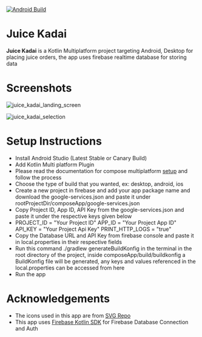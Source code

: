 [![Android Build](https://github.com/dinesh-thiyagarajan/Juice-Kadai/actions/workflows/build.yml/badge.svg)](https://github.com/dinesh-thiyagarajan/Juice-Kadai/actions/workflows/build.yml)

# Juice Kadai

**Juice Kadai** is a Kotlin Multiplatform project targeting Android, Desktop for placing juice orders, the app uses firebase realtime database for storing data

# Screenshots

![juice_kadai_landing_screen](https://github.com/dinesh-thiyagarajan/Juice-Kadai/assets/17405840/252a3ab9-f3b2-4345-b2ea-a30c00e2ae0d)

![juice_kadai_selection](https://github.com/dinesh-thiyagarajan/Juice-Kadai/assets/17405840/c4e1752a-1a94-4396-9e76-e36d9fba3dab)

# Setup Instructions

- Install Android Studio (Latest Stable or Canary Build)
- Add Kotlin Multi platform Plugin
- Please read the documentation for compose multiplatform [setup](https://www.jetbrains.com/help/kotlin-multiplatform-dev/compose-multiplatform-setup.html) and follow the process
- Choose the type of build that you wanted, ex: desktop, android, ios
- Create a new project in firebase and add your app package name and download the google-services.json and paste it under rootProjectDir/composeApp/google-services.json
- Copy Project ID, App ID, API Key from the google-services.json and paste it under the respective keys given below
- PROJECT_ID = "Your Project ID"
  APP_ID = "Your Project App ID"
  API_KEY = "Your Project Api Key"
  PRINT_HTTP_LOGS = "true"
- Copy the Database URL and API Key from firebase console and paste it in local.properties in their respective fields
- Run this command ./gradlew generateBuildKonfig in the terminal in the root directory of the project, inside composeApp/build/buildkonfig a BuildKonfig file will be generated, any keys and values referenced in the local.properties can be accessed from here
- Run the app

# Acknowledgements

- The icons used in this app are from [SVG Repo](https://www.svgrepo.com)
- This app uses [Firebase Kotlin SDK](https://github.com/gitliveapp/firebase-kotlin-sdk) for Firebase Database Connection and Auth
  
